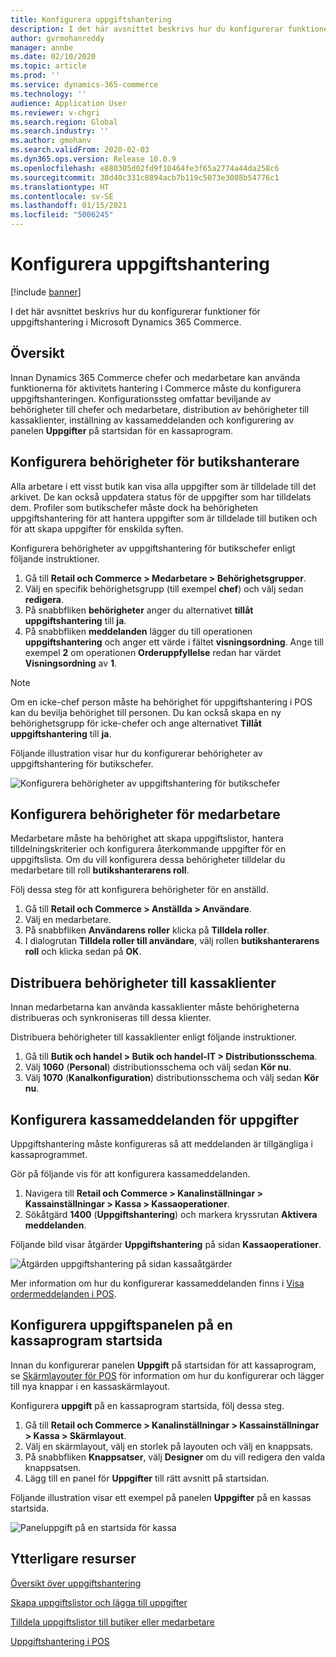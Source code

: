 ```yaml
---
title: Konfigurera uppgiftshantering
description: I det här avsnittet beskrivs hur du konfigurerar funktioner för uppgiftshantering i Microsoft Dynamics 365 Commerce.
author: gvrmohanreddy
manager: annbe
ms.date: 02/10/2020
ms.topic: article
ms.prod: ''
ms.service: dynamics-365-commerce
ms.technology: ''
audience: Application User
ms.reviewer: v-chgri
ms.search.region: Global
ms.search.industry: ''
ms.author: gmohanv
ms.search.validFrom: 2020-02-03
ms.dyn365.ops.version: Release 10.0.9
ms.openlocfilehash: e880305d02fd9f10464fe3f65a2774a44da258c6
ms.sourcegitcommit: 38d40c331c8894acb7b119c5073e3088b54776c1
ms.translationtype: HT
ms.contentlocale: sv-SE
ms.lasthandoff: 01/15/2021
ms.locfileid: "5006245"
---
```

# <a name="configure-task-management"></a>Konfigurera uppgiftshantering

[!include [banner](includes/banner.md)]

I det här avsnittet beskrivs hur du konfigurerar funktioner för uppgiftshantering i Microsoft Dynamics 365 Commerce.

## <a name="overview"></a>Översikt

Innan Dynamics 365 Commerce chefer och medarbetare kan använda funktionerna för aktivitets hantering i Commerce måste du konfigurera uppgiftshanteringen. Konfigurationssteg omfattar beviljande av behörigheter till chefer och medarbetare, distribution av behörigheter till kassaklienter, inställning av kassameddelanden och konfigurering av panelen **Uppgifter** på startsidan för en kassaprogram.

## <a name="configure-permissions-for-store-managers"></a>Konfigurera behörigheter för butikshanterare

Alla arbetare i ett visst butik kan visa alla uppgifter som är tilldelade till det arkivet. De kan också uppdatera status för de uppgifter som har tilldelats dem. Profiler som butikschefer måste dock ha behörigheten uppgiftshantering för att hantera uppgifter som är tilldelade till butiken och för att skapa uppgifter för enskilda syften.

Konfigurera behörigheter av uppgiftshantering för butikschefer enligt följande instruktioner.

1. Gå till **Retail och Commerce \> Medarbetare \> Behörighetsgrupper**.
1. Välj en specifik behörighetsgrupp (till exempel **chef**) och välj sedan **redigera**.
1. På snabbfliken **behörigheter** anger du alternativet **tillåt uppgiftshantering** till **ja**.
1. På snabbfliken **meddelanden** lägger du till operationen **uppgiftshantering** och anger ett värde i fältet **visningsordning**. Ange till exempel **2** om operationen **Orderuppfyllelse** redan har värdet **Visningsordning** av **1**.
    
> [!NOTE]
> Om en icke-chef person måste ha behörighet för uppgiftshantering i POS kan du bevilja behörighet till personen. Du kan också skapa en ny behörighetsgrupp för icke-chefer och ange alternativet **Tillåt uppgiftshantering** till **ja**.

Följande illustration visar hur du konfigurerar behörigheter av uppgiftshantering för butikschefer.

![Konfigurera behörigheter av uppgiftshantering för butikschefer](media/HQ-POS-Tasks-Notifications-User-Permission.png)

## <a name="configure-permissions-for-employees"></a>Konfigurera behörigheter för medarbetare

Medarbetare måste ha behörighet att skapa uppgiftslistor, hantera tilldelningskriterier och konfigurera återkommande uppgifter för en uppgiftslista. Om du vill konfigurera dessa behörigheter tilldelar du medarbetare till roll **butikshanterarens roll**.

Följ dessa steg för att konfigurera behörigheter för en anställd.

1. Gå till **Retail och Commerce \> Anställda \> Användare**.
1. Välj en medarbetare.
1. På snabbfliken **Användarens roller** klicka på **Tilldela roller**.
1. I dialogrutan **Tilldela roller till användare**, välj rollen **butikshanterarens roll** och klicka sedan på **OK**.

## <a name="distribute-permissions-to-pos-clients"></a>Distribuera behörigheter till kassaklienter

Innan medarbetarna kan använda kassaklienter måste behörigheterna distribueras och synkroniseras till dessa klienter.

Distribuera behörigheter till kassaklienter enligt följande instruktioner.

1. Gå till **Butik och handel \> Butik och handel-IT \> Distributionsschema**.
1. Välj **1060** (**Personal**) distributionsschema och välj sedan **Kör nu**.
1. Välj **1070** (**Kanalkonfiguration**) distributionsschema och välj sedan **Kör nu**.

## <a name="configure-pos-notifications-for-tasks"></a>Konfigurera kassameddelanden för uppgifter

Uppgiftshantering måste konfigureras så att meddelanden är tillgängliga i kassaprogrammet.

Gör på följande vis för att konfigurera kassameddelanden.

1. Navigera till **Retail och Commerce \> Kanalinställningar \> Kassainställningar \> Kassa \> Kassaoperationer**.
1. Sökåtgärd **1400** (**Uppgiftshantering**) och markera kryssrutan **Aktivera meddelanden**.

Följande bild visar åtgärder **Uppgiftshantering** på sidan **Kassaoperationer**.

![Åtgärden uppgiftshantering på sidan kassaåtgärder](media/HQ-POS-Tasks-Notifications.png)

Mer information om hur du konfigurerar kassameddelanden finns i [Visa ordermeddelanden i POS](notifications-pos.md).

## <a name="configure-the-tasks-tile-on-a-pos-application-home-page"></a>Konfigurera uppgiftspanelen på en kassaprogram startsida

Innan du konfigurerar panelen **Uppgift** på startsidan för att kassaprogram, se [Skärmlayouter för POS](pos-screen-layouts.md) för information om hur du konfigurerar och lägger till nya knappar i en kassaskärmlayout.

Konfigurera **uppgift** på en kassaprogram startsida, följ dessa steg.

1. Gå till **Retail och Commerce \> Kanalinställningar \> Kassainställningar \> Kassa \> Skärmlayout**.
1. Välj en skärmlayout, välj en storlek på layouten och välj en knappsats.
1. På snabbfliken **Knappsatser**, välj **Designer** om du vill redigera den valda knappsatsen.
1. Lägg till en panel för **Uppgifter** till rätt avsnitt på startsidan.

Följande illustration visar ett exempel på panelen **Uppgifter** på en kassas startsida.

![Paneluppgift på en startsida för kassa](media/POS-home-screen-tasks-button-image.png)

## <a name="additional-resources"></a>Ytterligare resurser

[Översikt över uppgiftshantering](task-mgmt-overview.md)

[Skapa uppgiftslistor och lägga till uppgifter](task-mgmt-create-lists.md)

[Tilldela uppgiftslistor till butiker eller medarbetare](task-mgmt-assign-lists.md)

[Uppgiftshantering i POS](task-mgmt-POS.md)
